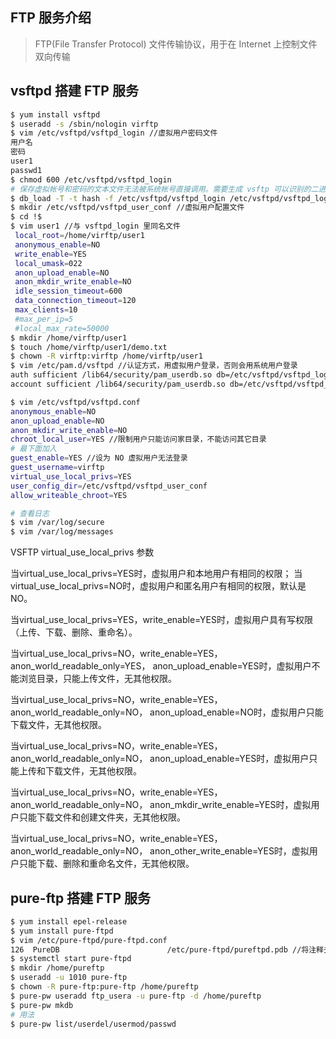 ## FTP 服务介绍
> FTP(File Transfer Protocol) 文件传输协议，用于在 Internet 上控制文件双向传输

## vsftpd 搭建 FTP 服务
```bash
$ yum install vsftpd
$ useradd -s /sbin/nologin virftp
$ vim /etc/vsftpd/vsftpd_login //虚拟用户密码文件
用户名
密码
user1
passwd1
$ chmod 600 /etc/vsftpd/vsftpd_login
# 保存虚拟帐号和密码的文本文件无法被系统帐号直接调用。需要生成 vsftp 可以识别的二进制 db 的库文件，如果更改了 vsftpd_login 文件，需要重新执行此命令
$ db_load -T -t hash -f /etc/vsftpd/vsftpd_login /etc/vsftpd/vsftpd_login.db // -T 允许应用程序能够将文本文件转译载入数据库。-t 使用 hash 码加密
$ mkdir /etc/vsftpd/vsftpd_user_conf //虚拟用户配置文件
$ cd !$
$ vim user1 //与 vsftpd_login 里同名文件
 local_root=/home/virftp/user1
 anonymous_enable=NO
 write_enable=YES
 local_umask=022
 anon_upload_enable=NO
 anon_mkdir_write_enable=NO
 idle_session_timeout=600
 data_connection_timeout=120
 max_clients=10
 #max_per_ip=5
 #local_max_rate=50000
$ mkdir /home/virftp/user1
$ touch /home/virftp/user1/demo.txt
$ chown -R virftp:virftp /home/virftp/user1
$ vim /etc/pam.d/vsftpd //认证方式，用虚拟用户登录，否则会用系统用户登录
auth sufficient /lib64/security/pam_userdb.so db=/etc/vsftpd/vsftpd_login //上面 db_load 就和 pam_userdb.so（认证的模块）有关
account sufficient /lib64/security/pam_userdb.so db=/etc/vsftpd/vsftpd_login

$ vim /etc/vsftpd/vsftpd.conf
anonymous_enable=NO
anon_upload_enable=NO
anon_mkdir_write_enable=NO
chroot_local_user=YES //限制用户只能访问家目录，不能访问其它目录
# 最下面加入
guest_enable=YES //设为 NO 虚拟用户无法登录
guest_username=virftp
virtual_use_local_privs=YES
user_config_dir=/etc/vsftpd/vsftpd_user_conf
allow_writeable_chroot=YES

# 查看日志
$ vim /var/log/secure
$ vim /var/log/messages

```

VSFTP virtual_use_local_privs 参数
 
当virtual_use_local_privs=YES时，虚拟用户和本地用户有相同的权限；
当virtual_use_local_privs=NO时，虚拟用户和匿名用户有相同的权限，默认是NO。
 
当virtual_use_local_privs=YES，write_enable=YES时，虚拟用户具有写权限（上传、下载、删除、重命名）。
 
当virtual_use_local_privs=NO，write_enable=YES，anon_world_readable_only=YES，
anon_upload_enable=YES时，虚拟用户不能浏览目录，只能上传文件，无其他权限。
 
当virtual_use_local_privs=NO，write_enable=YES，anon_world_readable_only=NO，
anon_upload_enable=NO时，虚拟用户只能下载文件，无其他权限。
 
当virtual_use_local_privs=NO，write_enable=YES，anon_world_readable_only=NO，
anon_upload_enable=YES时，虚拟用户只能上传和下载文件，无其他权限。
 
当virtual_use_local_privs=NO，write_enable=YES，anon_world_readable_only=NO，
anon_mkdir_write_enable=YES时，虚拟用户只能下载文件和创建文件夹，无其他权限。
 
当virtual_use_local_privs=NO，write_enable=YES，anon_world_readable_only=NO，
anon_other_write_enable=YES时，虚拟用户只能下载、删除和重命名文件，无其他权限。


## pure-ftp 搭建 FTP 服务
```bash
$ yum install epel-release
$ yum install pure-ftpd
$ vim /etc/pure-ftpd/pure-ftpd.conf
126  PureDB                        /etc/pure-ftpd/pureftpd.pdb //将注释去掉
$ systemctl start pure-ftpd
$ mkdir /home/pureftp
$ useradd -u 1010 pure-ftp
$ chown -R pure-ftp:pure-ftp /home/pureftp
$ pure-pw useradd ftp_usera -u pure-ftp -d /home/pureftp
$ pure-pw mkdb
# 用法
$ pure-pw list/userdel/usermod/passwd
```

